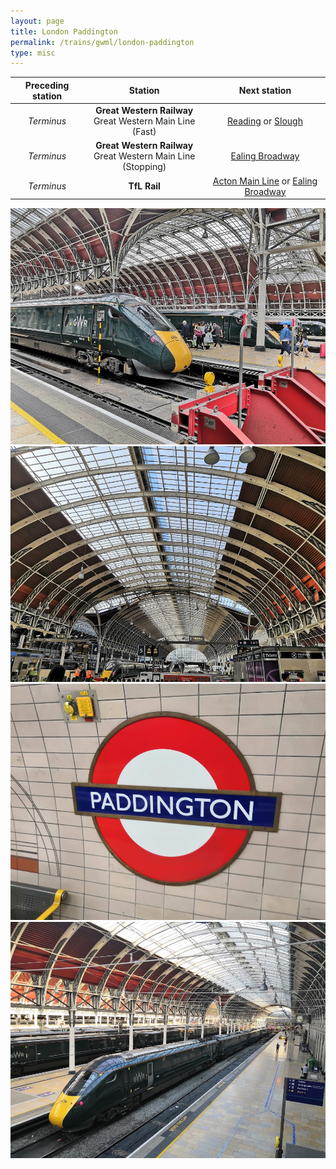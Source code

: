 ```yaml
---
layout: page
title: London Paddington
permalink: /trains/gwml/london-paddington
type: misc
---
```


| Preceding station |                              Station                              |                                  Next station                                  |
| :---------------: | :---------------------------------------------------------------: | :----------------------------------------------------------------------------: |
|    *Terminus*     |   **Great Western Railway** <br> Great Western Main Line (Fast)   |                  [Reading](../reading) or [Slough](../slough)                  |
|    *Terminus*     | **Great Western Railway** <br> Great Western Main Line (Stopping) |                     [Ealing Broadway](../ealing-broadway)                      |
|    *Terminus*     |                           **TfL Rail**                            | [Acton Main Line](../acton-main-line) or [Ealing Broadway](../ealing-broadway) |

![Some Class 800s chilling at Paddington](/images/trains/gwml/london-paddington/1.jpg)
![One of the lovely arches](/images/trains/gwml/london-paddington/2.jpg)
![There's an underground station too!](/images/trains/gwml/london-paddington/3.jpg)
![Another Class 800 has just arrived](/images/trains/gwml/london-paddington/4.jpg)

